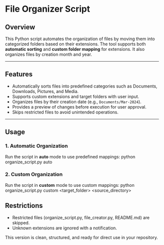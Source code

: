 # File Organizer Script

## Overview
This Python script automates the organization of files by moving them into categorized folders based on their extensions. The tool supports both **automatic sorting** and **custom folder mapping** for extensions. It also organizes files by creation month and year.

---

## Features
- Automatically sorts files into predefined categories such as Documents, Downloads, Pictures, and Media.
- Supports custom extensions and target folders with user input.
- Organizes files by their creation date (e.g., `Documents/Mar-2024`).
- Provides a preview of changes before execution for user approval.
- Skips restricted files to avoid unintended operations.

---

## Usage

### 1. Automatic Organization
Run the script in **auto** mode to use predefined mappings:
python organize_script.py auto

### 2. Custom Organization
Run the script in **custom** mode to use custom mappings:
python organize_script.py custom <extension> <target_folder> <source_directory>


## Restrictions

- Restricted files (organize_script.py, file_creator.py, README.md) are skipped.
- Unknown extensions are ignored with a notification.

This version is clean, structured, and ready for direct use in your repository.